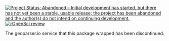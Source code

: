   <!-- badges: start -->
  [![Project Status: Abandoned – Initial development has started, but there has not yet been a stable, usable release; the project has been abandoned and the author(s) do not intend on continuing development.](https://www.repostatus.org/badges/latest/abandoned.svg)](https://www.repostatus.org/#abandoned)
  [![rOpenSci review](https://badges.ropensci.org/43_status.svg)](https://github.com/ropensci/onboarding/issues/43)
  <!-- badges: end -->

The geoparser.io service that this package wrapped has been discontinued.
